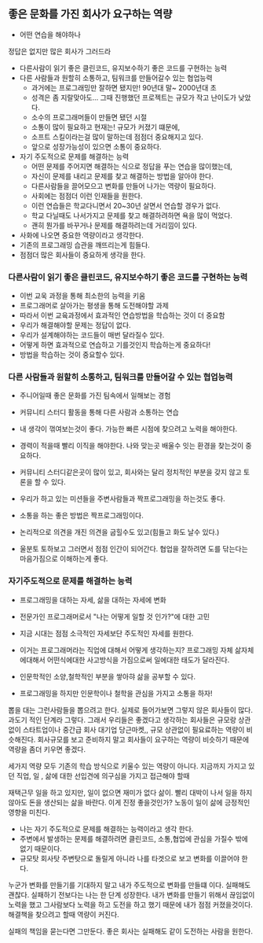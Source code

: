 ## 좋은 문화를 가진 회사가 요구하는 역량
- 어떤 연습을 해야하나

정답은 없지만 많은 회사가 그러드라

- 다른사람이 읽기 좋은 클린코드, 유지보수하기 좋은 코드를 구현하는 능력
- 다른 사람들과 원할히 소통하고, 팀워크를 만들어갈수 있는 협업능력
    - 과거에는 프로그래밍만 잘하면 됐지만! 90년대 말~ 2000년대 초
    - 성격은 좀 지랄맞아도... 그때 진행했던 프로젝트는 규모가 작고 난이도가 낮았다.
    - 소수의 프로그래머들이 만들면 됐던 시절
    - 소통이 많이 필요하고 현재는! 규모가 커졌기 떄문에,
    - 소프트 스킬이라는걸 많이 말하는데 점점더 중요해지고 있다.
    - 앞으로 성장가능성이 있으면 소통이 중요하다.
- 자기 주도적으로 문제를 해결하는 능력
    - 어떤 문제를 주어지면 해결하는 식으로 정답을 푸는 연습을 많이했는데,
    - 자신이 문제를 내리고 문제를 찾고 해결하는 방법을 알아야 한다.
    - 다른사람들을 끌어모으고 변화를 만들어 나가는 역량이 필요하다.
    - 사회에는 점점더 이런 인재들을 원한다.
    - 이런 연습들은 학교다니면서 20~30년 살면서 연습할 경우가 없다.
    - 학교 다닐때도 나서가지고 문제를 찾고 해결하려하면 욕을 많이 먹었다.
    - 괜히 뭔가를 바꾸거나 문제를 해결하려는데 거리낌이 있다.
- 사화에 나오면 중요한 역량이라고 생각한다.
- 기존의 프로그래밍 습관을 깨뜨리는게 힘들다.
- 점점더 많은 회사들이 중요하게 생각을 한다.


### 다른사람이 읽기 좋은 클린코드, 유지보수하기 좋은 코드를 구현하는 능력
- 이번 교욱 과정을 통해 최소한의 능력을 키움
- 프로그래머로 살아가는 평생을 통해 도전해야할 과제
- 따라서 이번 교육과정에서 효과적인 연습방법을 학습하는 것이 더 중요함
- 우리가 해결해야할 문제는 정답이 없다.
- 우리가 설계해야하는 코드들이 매번 달라질수 있다.
- 어떻게 하면 효과적으로 연습하고 기를것인지 학습하는게 중요하다!
- 방법을 학습하는 것이 중요할수 있다.

### 다른 사람들과 원할히 소통하고, 팀워크를 만들어갈 수 있는 협업능력
- 주니어일때 좋은 문화를 가진 팀속에서 일해보는 경험
- 커뮤니티 스터디 활동을 통해 다른 사람과 소통하는 연습
- 내 생각이 꺾여보는것이 좋다. 가능한 빠른 시점에 찾으려고 노력을 해야한다.
- 경력이 적을때 빨리 이직을 해야한다. 나와 맞는곳 배울수 잇는 환경을 찾는것이 중요하다.
- 커뮤니티 스터디같은곳이 많이 있고, 회사와는 달리 정치적인 부분을 갖지 않고 토론을 할 수 있다.

- 우리가 하고 있는 미션들을 주변사람들과 짝프로그래밍을 하는것도 좋다.
- 소통을 하는 좋은 방법은 짝프로그래밍이다.
- 논리적으로 의견을 개진 의견을 굽힐수도 있고(힘들고 화도 날수 있다.)
- 울분토 토하보고 그러면서 점점 인간이 되어간다. 협업을 잘하려면 도를 닦는다는 마음가짐으로 이해하는게 좋다.

### 자기주도적으로 문제를 해결하는 능력
- 프로그래밍을 대하는 자세, 삶을 대하는 자세에 변화
- 전문가인 프로그래머로서 "나는 어떻게 일할 것 인가?"에 대한 고민

- 지금 시대는 점점 소극적인 자세보단 주도적인 자세를 원한다.
- 이거는 프로그래머라는 직업에 대해서 어떻게 생각하는지? 프로그래밍 자체 삶자체에대해서 어떤식에대한 사고방식을 
가짐으로써 일에대한 태도가 달라진다.
- 인문학적인 소양,철학적인 부분을 쌓아햐 삶을 공부할 수 있다.
- 프로그래밍을 하지만 인문학이나 철학을 관심을 가지고 소통을 하자!

뽑을 대는 그런사람들을 뽑으려고 한다. 실제로 들어가보면 그렇지 않은 회사들이 많다. 과도기 적인 단계라 그렇다.
그래서 우리들은 좋겠다고 생각하는 회사들은 규모랑 상관없이 스타트업이나 중간급 회사 대기업 당근마켓,,
규모 상관없이 필요료하는 역량이 비슷해진다. 회사규모를 보고 준비하지 말고 회사들이 요구하는 역량이 비슷하기 때문에
역량을 좀더 키우면 좋겠다.

세가지 역량 모두 기존의 학습 방식으로 키울수 있는 역량이 아니다.
지금까지 가지고 있던 직업, 일 , 삶에 대한 선입견에 의구심을 가지고 접근해야 할때

재택근무 일을 하고 있지만, 일이 없으면 재미가 없다 삶이.
빨리 대박이 나서 일을 하지 않아도 돈을 생산되는 삶을 바란다.
이게 진정 좋을것인가? 노동이 일이 삶에 긍정적인 영향을 미친다.


- 나는 자기 주도적으로 문제를 해결하는 능력이라고 생각 한다.
- 주변에서 발생하는 문제를 해결하려면 클린코드, 소통,협업에 관심을 가질수 밖에 없기 때문이다.
- 규모탓 회사탓 주변탓으로 돌릴게 아니라 나를 타겟으로 보고 변화를 이끌어야 한다.

누군가 변화를 만들기를 기대하지 말고 내가 주도적으로 변화를 만들떄 이다.
실패해도 괜찮다. 실패하기 전보다는 나는 한 단계 성장한다.
내가 변화를 만들기 위해서 끊임없이 노력을 했고 그사람보다 노력을 하고 도전을 하고 했기 때문에
내가 점점 커졌을것이다. 해결책을 찾으려고 할때 역량이 커진다.

실패의 책임을 묻는다면 그만둔다.
좋은 회사는 실패해도 같이 도전하는 사람을 원한다.
